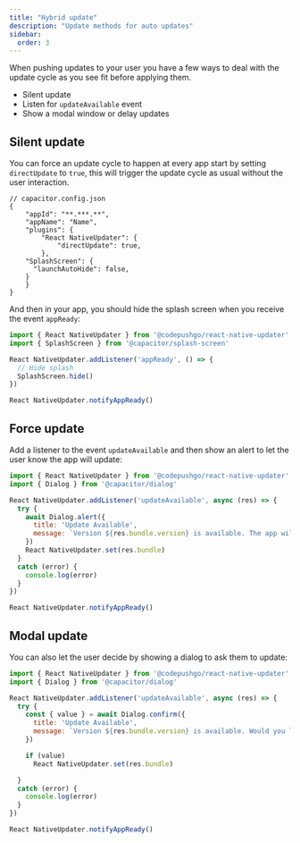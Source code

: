 ```yaml
---
title: "Hybrid update"
description: "Update methods for auto updates"
sidebar:
  order: 3
---
```


When pushing updates to your user you have a few ways to deal with the update cycle as you see fit before applying them.

- Silent update
- Listen for ```updateAvailable``` event
- Show a modal window or delay updates


## Silent update

You can force an update cycle to happen at every app start by setting `directUpdate` to `true`,
this will trigger the update cycle as usual without the user interaction.

```tsx
// capacitor.config.json
{
	"appId": "**.***.**",
	"appName": "Name",
	"plugins": {
		"React NativeUpdater": {
			"directUpdate": true,
		},
    "SplashScreen": {
      "launchAutoHide": false,
    }
	}
}
```

And then in your app, you should hide the splash screen when you receive the event `appReady`:

```js
import { React NativeUpdater } from '@codepushgo/react-native-updater'
import { SplashScreen } from '@capacitor/splash-screen'

React NativeUpdater.addListener('appReady', () => {
  // Hide splash
  SplashScreen.hide()
})

React NativeUpdater.notifyAppReady()
```

## Force update

Add a listener to the event `updateAvailable` and then show an alert to let the user know the app will update:

```js
import { React NativeUpdater } from '@codepushgo/react-native-updater'
import { Dialog } from '@capacitor/dialog'

React NativeUpdater.addListener('updateAvailable', async (res) => {
  try {
    await Dialog.alert({
      title: 'Update Available',
      message: `Version ${res.bundle.version} is available. The app will update now`,
    })
    React NativeUpdater.set(res.bundle)
  }
  catch (error) {
    console.log(error)
  }
})

React NativeUpdater.notifyAppReady()
```

## Modal update

You can also let the user decide by showing a dialog to ask them to update:

```js
import { React NativeUpdater } from '@codepushgo/react-native-updater'
import { Dialog } from '@capacitor/dialog'

React NativeUpdater.addListener('updateAvailable', async (res) => {
  try {
    const { value } = await Dialog.confirm({
      title: 'Update Available',
      message: `Version ${res.bundle.version} is available. Would you like to update now?`,
    })

    if (value)
      React NativeUpdater.set(res.bundle)

  }
  catch (error) {
    console.log(error)
  }
})

React NativeUpdater.notifyAppReady()
```
